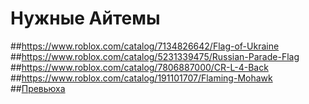 # Нужные Айтемы
##https://www.roblox.com/catalog/7134826642/Flag-of-Ukraine
##https://www.roblox.com/catalog/5231339475/Russian-Parade-Flag
##https://www.roblox.com/catalog/7806887000/CR-L-4-Back
##https://www.roblox.com/catalog/191101707/Flaming-Mohawk
##[Превьюха](https://cdn.discordapp.com/attachments/884433324553158666/948585762021048340/unknown.png)
